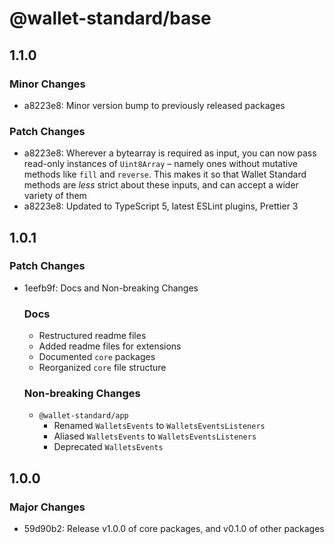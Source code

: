 # @wallet-standard/base

## 1.1.0

### Minor Changes

-   a8223e8: Minor version bump to previously released packages

### Patch Changes

-   a8223e8: Wherever a bytearray is required as input, you can now pass read-only instances of `Uint8Array` – namely ones without mutative methods like `fill` and `reverse`. This makes it so that Wallet Standard methods are _less_ strict about these inputs, and can accept a wider variety of them
-   a8223e8: Updated to TypeScript 5, latest ESLint plugins, Prettier 3

## 1.0.1

### Patch Changes

-   1eefb9f: Docs and Non-breaking Changes

    ### Docs

    -   Restructured readme files
    -   Added readme files for extensions
    -   Documented `core` packages
    -   Reorganized `core` file structure

    ### Non-breaking Changes

    -   `@wallet-standard/app`
        -   Renamed `WalletsEvents` to `WalletsEventsListeners`
        -   Aliased `WalletsEvents` to `WalletsEventsListeners`
        -   Deprecated `WalletsEvents`

## 1.0.0

### Major Changes

-   59d90b2: Release v1.0.0 of core packages, and v0.1.0 of other packages
